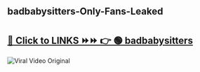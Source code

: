 
 ## badbabysitters-Only-Fans-Leaked

# <h2><a href="https://clipsfans.com/badbabysitters&ref=git">🔗 Click to LINKS ⏩⏩ 👉 🟢 badbabysitters </a></h2>

<a href="https://clipsfans.com/badbabysitters&ref=git" rel="nofollow" data-target="animated-image.originalLink"><img src="https://i.ibb.co.com/xMMVF88/686577567.gif" alt="Viral Video Original" style="max-width: 100%; display: inline-block;" data-target="animated-image.originalImage"></a>
